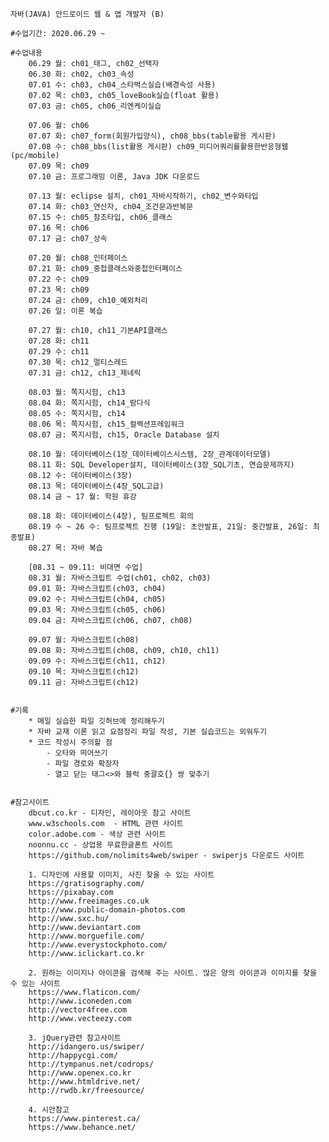 ﻿
	자바(JAVA) 안드로이드 웹 & 앱 개발자 (B)

	#수업기간: 2020.06.29 ~

	#수업내용
		06.29 월: ch01_태그, ch02_선택자
		06.30 화: ch02, ch03_속성
		07.01 수: ch03, ch04_스타벅스실습(배경속성 사용)
		07.02 목: ch03, ch05_loveBook실습(float 활용)
		07.03 금: ch05, ch06_리엔케이실습

		07.06 월: ch06
		07.07 화: ch07_form(회원가입양식), ch08_bbs(table활용 게시판)
		07.08 수: ch08_bbs(list활용 게시판) ch09_미디어쿼리를활용한반응형웹(pc/mobile)
		07.09 목: ch09
		07.10 금: 프로그래밍 이론, Java JDK 다운로드

		07.13 월: eclipse 설치, ch01_자바시작하기, ch02_변수와타입
		07.14 화: ch03_연산자, ch04_조건문과반복문
		07.15 수: ch05_참조타입, ch06_클래스
		07.16 목: ch06
		07.17 금: ch07_상속

		07.20 월: ch08_인터페이스
		07.21 화: ch09_중첩클래스와중첩인터페이스
		07.22 수: ch09
		07.23 목: ch09
		07.24 금: ch09, ch10_예외처리
		07.26 일: 이론 복습

		07.27 월: ch10, ch11_기본API클래스
		07.28 화: ch11
		07.29 수: ch11
		07.30 목: ch12_멀티스레드
		07.31 금: ch12, ch13_제네릭

		08.03 월: 쪽지시험, ch13
		08.04 화: 쪽지시험, ch14_람다식
		08.05 수: 쪽지시험, ch14
		08.06 목: 쪽지시험, ch15_컬렉션프레임워크
		08.07 금: 쪽지시험, ch15, Oracle Database 설치

		08.10 월: 데이터베이스(1장_데이터베이스시스템, 2장_관계데이터모델)
		08.11 화: SQL Developer설치, 데이터베이스(3장_SQL기초, 연습문제까지)
		08.12 수: 데이터베이스(3장)
		08.13 목: 데이터베이스(4장_SQL고급)
		08.14 금 ~ 17 월: 학원 휴강

		08.18 화: 데이터베이스(4장), 팀프로젝트 회의
		08.19 수 ~ 26 수: 팀프로젝트 진행 (19일: 초안발표, 21일: 중간발표, 26일: 최종발표)
		08.27 목: 자바 복습

		[08.31 ~ 09.11: 비대면 수업]
		08.31 월: 자바스크립트 수업(ch01, ch02, ch03)
		09.01 화: 자바스크립트(ch03, ch04)
		09.02 수: 자바스크립트(ch04, ch05)
		09.03 목: 자바스크립트(ch05, ch06)
		09.04 금: 자바스크립트(ch06, ch07, ch08)

		09.07 월: 자바스크립트(ch08)
		09.08 화: 자바스크립트(ch08, ch09, ch10, ch11)
		09.09 수: 자바스크립트(ch11, ch12)
		09.10 목: 자바스크립트(ch12)
		09.11 금: 자바스크립트(ch12)


	#기록
		* 매일 실습한 파일 깃허브에 정리해두기
		* 자바 교재 이론 읽고 요점정리 파일 작성, 기본 실습코드는 외워두기
		* 코드 작성시 주의할 점
			- 오타와 띄어쓰기
			- 파일 경로와 확장자
			- 열고 닫는 태그<>와 블럭 중괄호{} 쌍 맞추기


	#참고사이트
		dbcut.co.kr - 디자인, 레이아웃 참고 사이트
		www.w3schools.com  - HTML 관련 사이트
		color.adobe.com - 색상 관련 사이트
		noonnu.cc - 상업용 무료한글폰트 사이트
		https://github.com/nolimits4web/swiper - swiperjs 다운로드 사이트

		1. 디자인에 사용할 이미지, 사진 찾을 수 있는 사이트
		https://gratisography.com/
		https://pixabay.com
		http://www.freeimages.co.uk
		http://www.public-domain-photos.com
		http://www.sxc.hu/
		http://www.deviantart.com
		http://www.morguefile.com/
		http://www.everystockphoto.com/
		http://www.iclickart.co.kr

		2. 원하는 이미지나 아이콘을 검색해 주는 사이트. 많은 양의 아이콘과 이미지를 찾을 수 있는 사이트
		https://www.flaticon.com/
		http://www.iconeden.com
		http://vector4free.com
		http://www.vecteezy.com

		3. jQuery관련 참고사이트
		http://idangero.us/swiper/
		http://happycgi.com/
		http://tympanus.net/codrops/
		http://www.openex.co.kr
		http://www.htmldrive.net/
		http://rwdb.kr/freesource/

		4. 시안참고
		https://www.pinterest.ca/
		https://www.behance.net/
